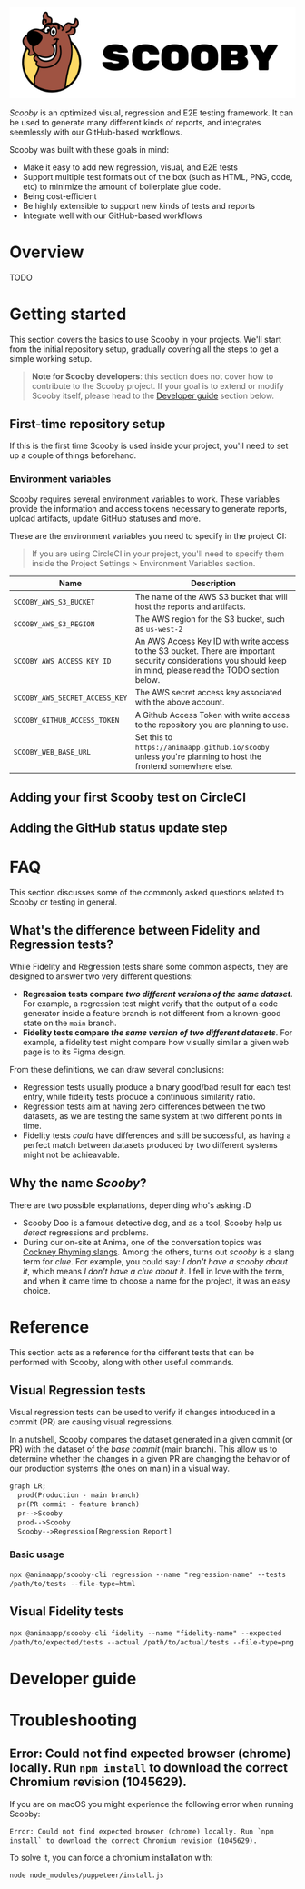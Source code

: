 ![Scooby](images/scooby-logo.svg)

_Scooby_ is an optimized visual, regression and E2E testing framework.
It can be used to generate many different kinds of reports, and integrates
seemlessly with our GitHub-based workflows.

Scooby was built with these goals in mind:

- Make it easy to add new regression, visual, and E2E tests
- Support multiple test formats out of the box (such as HTML, PNG, code, etc) to minimize the amount of boilerplate glue code.
- Being cost-efficient
- Be highly extensible to support new kinds of tests and reports
- Integrate well with our GitHub-based workflows

# Overview

TODO

# Getting started

This section covers the basics to use Scooby in your projects.
We'll start from the initial repository setup, gradually
covering all the steps to get a simple working setup.

> **Note for Scooby developers**: this section does not cover how to contribute to the Scooby project.
> If your goal is to extend or modify Scooby itself, please
> head to the [Developer guide](#developer-guide) section below.

## First-time repository setup

If this is the first time Scooby is used inside your project,
you'll need to set up a couple of things beforehand.

### Environment variables

Scooby requires several environment variables to work.
These variables provide the information and access tokens necessary
to generate reports, upload artifacts, update GitHub statuses and more.

These are the environment variables you need to specify in the project CI:

> If you are using CircleCI in your project, you'll need to specify them
> inside the Project Settings > Environment Variables section.

| Name                           | Description                                                                                                                                                       |
| ------------------------------ | ----------------------------------------------------------------------------------------------------------------------------------------------------------------- |
| `SCOOBY_AWS_S3_BUCKET`         | The name of the AWS S3 bucket that will host the reports and artifacts.                                                                                           |
| `SCOOBY_AWS_S3_REGION`         | The AWS region for the S3 bucket, such as `us-west-2`                                                                                                             |
| `SCOOBY_AWS_ACCESS_KEY_ID`     | An AWS Access Key ID with write access to the S3 bucket. There are important security considerations you should keep in mind, please read the TODO section below. |
| `SCOOBY_AWS_SECRET_ACCESS_KEY` | The AWS secret access key associated with the above account.                                                                                                      |
| `SCOOBY_GITHUB_ACCESS_TOKEN`   | A Github Access Token with write access to the repository you are planning to use.                                                                                |
| `SCOOBY_WEB_BASE_URL`          | Set this to `https://animaapp.github.io/scooby` unless you're planning to host the frontend somewhere else.                                                       |

## Adding your first Scooby test on CircleCI

## Adding the GitHub status update step

# FAQ

This section discusses some of the commonly asked questions related
to Scooby or testing in general.

## What's the difference between Fidelity and Regression tests?

While Fidelity and Regression tests share some common aspects,
they are designed to answer two very different questions:

- **Regression tests compare _two different versions of the same dataset_**.
  For example, a regression test might verify that the output of a
  code generator inside a feature branch is not different from a
  known-good state on the `main` branch.
- **Fidelity tests compare _the same version of two different datasets_**.
  For example, a fidelity test might compare how visually similar a given web page is to its Figma design.

From these definitions, we can draw several conclusions:

- Regression tests usually produce a binary good/bad result for each
  test entry, while fidelity tests produce a continuous similarity ratio.
- Regression tests aim at having zero differences between the two
  datasets, as we are testing the same system at two different points in time.
- Fidelity tests _could_ have differences and still be successful, as
  having a perfect match between datasets produced by two different systems might not be achieavable.

## Why the name _Scooby_?

There are two possible explanations, depending who's asking :D

- Scooby Doo is a famous detective dog, and as a tool, Scooby
  help us _detect_ regressions and problems.
- During our on-site at Anima, one of the conversation topics was
  [Cockney Rhyming slangs](https://en.wikipedia.org/wiki/Rhyming_slang).
  Among the others, turns out _scooby_ is a slang term for _clue_.
  For example, you could say: _I don't have a scooby about it_, which means _I don't have a clue about it_.
  I fell in love with the term, and when it came time to choose a name
  for the project, it was an easy choice.

# Reference

This section acts as a reference for the different tests that can be performed with Scooby, along with other useful commands.

## Visual Regression tests

Visual regression tests can be used to verify if changes introduced
in a commit (PR) are causing visual regressions.

In a nutshell, Scooby compares the dataset generated in a given commit (or PR) with the dataset of the _base commit_ (main branch).
This allow us to determine whether the changes in a given PR are
changing the behavior of our production systems (the ones on main) in a visual way.

```mermaid
graph LR;
  prod(Production - main branch)
  pr(PR commit - feature branch)
  pr-->Scooby
  prod-->Scooby
  Scooby-->Regression[Regression Report]
```

### Basic usage

```
npx @animaapp/scooby-cli regression --name "regression-name" --tests /path/to/tests --file-type=html
```

## Visual Fidelity tests

```
npx @animaapp/scooby-cli fidelity --name "fidelity-name" --expected /path/to/expected/tests --actual /path/to/actual/tests --file-type=png
```

# Developer guide

# Troubleshooting

## Error: Could not find expected browser (chrome) locally. Run `npm install` to download the correct Chromium revision (1045629).

If you are on macOS you might experience the following error when running Scooby:

```
Error: Could not find expected browser (chrome) locally. Run `npm install` to download the correct Chromium revision (1045629).
```

To solve it, you can force a chromium installation with:

```
node node_modules/puppeteer/install.js
```
